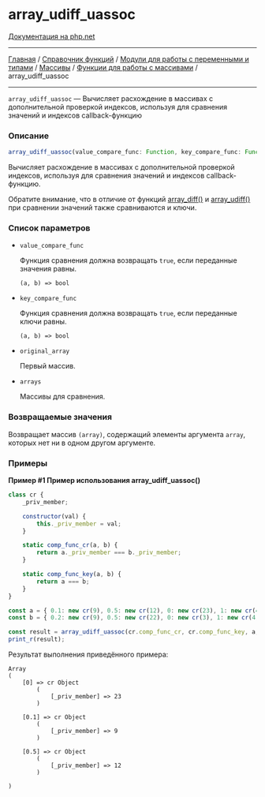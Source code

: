 # array_udiff_uassoc

[Документация на php.net](https://www.php.net/manual/ru/function.array-udiff-uassoc.php)

---

[Главная](../../../../../README.md) / [Справочник функций](../../../../funcref.md) /
[Модули для работы с переменными и типами](../../../vartype.md) / [Массивы](../../array.md) /
[Функции для работы с массивами](../func.md) / array_udiff_uassoc

---

`array_udiff_uassoc` — Вычисляет расхождение в массивах с дополнительной проверкой индексов,
используя для сравнения значений и индексов callback-функцию

### Описание

```ts
array_udiff_uassoc(value_compare_func: Function, key_compare_func: Function, original_array: Array|Object, ...arrays: Array|Object): Array|Object;
```

Вычисляет расхождение в массивах с дополнительной проверкой индексов, используя для сравнения
значений и индексов callback-функцию.

Обратите внимание, что в отличие от функций [array_diff()](./array_diff.md) и
[array_udiff()](./array_udiff.md) при сравнении значений также сравниваются и ключи.

### Список параметров

-   `value_compare_func`

    Функция сравнения должна возвращать `true`, если переданные значения равны.

        (a, b) => bool

-   `key_compare_func`

    Функция сравнения должна возвращать `true`, если переданные ключи равны.

        (a, b) => bool

-   `original_array`

    Первый массив.

-   `arrays`

    Массивы для сравнения.

### Возвращаемые значения

Возвращает массив `(array)`, содержащий элементы аргумента `array`, которых нет ни в одном другом
аргументе.

### Примеры

**Пример #1 Пример использования array_udiff_uassoc()**

```js
class cr {
    _priv_member;

    constructor(val) {
        this._priv_member = val;
    }

    static comp_func_cr(a, b) {
        return a._priv_member === b._priv_member;
    }

    static comp_func_key(a, b) {
        return a === b;
    }
}

const a = { 0.1: new cr(9), 0.5: new cr(12), 0: new cr(23), 1: new cr(4), 2: new cr(-15) };
const b = { 0.2: new cr(9), 0.5: new cr(22), 0: new cr(3), 1: new cr(4), 2: new cr(-15) };

const result = array_udiff_uassoc(cr.comp_func_cr, cr.comp_func_key, a, b);
print_r(result);
```

Результат выполнения приведённого примера:

    Array
    (
        [0] => cr Object
            (
                [_priv_member] => 23
            )

        [0.1] => cr Object
            (
                [_priv_member] => 9
            )

        [0.5] => cr Object
            (
                [_priv_member] => 12
            )

    )
